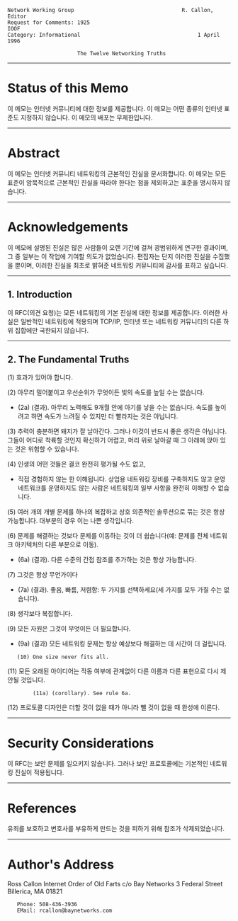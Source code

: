 

```text
Network Working Group                                  R. Callon, Editor
Request for Comments: 1925                                          IOOF
Category: Informational                                     1 April 1996

                      The Twelve Networking Truths
```

---
# **Status of this Memo**

이 메모는 인터넷 커뮤니티에 대한 정보를 제공합니다. 이 메모는 어떤 종류의 인터넷 표준도 지정하지 않습니다. 이 메모의 배포는 무제한입니다.

---
# **Abstract**

이 메모는 인터넷 커뮤니티 네트워킹의 근본적인 진실을 문서화합니다. 이 메모는 모든 표준이 암묵적으로 근본적인 진실을 따라야 한다는 점을 제외하고는 표준을 명시하지 않습니다.

---
# **Acknowledgements**

이 메모에 설명된 진실은 많은 사람들이 오랜 기간에 걸쳐 광범위하게 연구한 결과이며, 그 중 일부는 이 작업에 기여할 의도가 없었습니다. 편집자는 단지 이러한 진실을 수집했을 뿐이며, 이러한 진실을 최초로 밝혀준 네트워킹 커뮤니티에 감사를 표하고 싶습니다.

---
## **1. Introduction**

이 RFC\(의견 요청\)는 모든 네트워킹의 기본 진실에 대한 정보를 제공합니다. 이러한 사실은 일반적인 네트워킹에 적용되며 TCP/IP, 인터넷 또는 네트워킹 커뮤니티의 다른 하위 집합에만 국한되지 않습니다.

---
## **2. The Fundamental Truths**

\(1\) 효과가 있어야 합니다.

\(2\) 아무리 밀어붙이고 우선순위가 무엇이든 빛의 속도를 높일 수는 없습니다.

- \(2a\) \(결과\). 아무리 노력해도 9개월 안에 아기를 낳을 수는 없습니다. 속도를 높이려고 하면 속도가 느려질 수 있지만 더 빨라지는 것은 아닙니다.

\(3\) 추력이 충분하면 돼지가 잘 날아간다. 그러나 이것이 반드시 좋은 생각은 아닙니다. 그들이 어디로 착륙할 것인지 확신하기 어렵고, 머리 위로 날아갈 때 그 아래에 앉아 있는 것은 위험할 수 있습니다.

\(4\) 인생의 어떤 것들은 결코 완전히 평가될 수도 없고,

- 직접 경험하지 않는 한 이해됩니다. 상업용 네트워킹 장비를 구축하지도 않고 운영 네트워크를 운영하지도 않는 사람은 네트워킹의 일부 사항을 완전히 이해할 수 없습니다.

\(5\) 여러 개의 개별 문제를 하나의 복잡하고 상호 의존적인 솔루션으로 묶는 것은 항상 가능합니다. 대부분의 경우 이는 나쁜 생각입니다.

\(6\) 문제를 해결하는 것보다 문제를 이동하는 것이 더 쉽습니다\(예: 문제를 전체 네트워크 아키텍처의 다른 부분으로 이동\).

- \(6a\) \(결과\). 다른 수준의 간접 참조를 추가하는 것은 항상 가능합니다.

\(7\) 그것은 항상 무언가이다

- \(7a\) \(결과\). 좋음, 빠름, 저렴함: 두 가지를 선택하세요\(세 가지를 모두 가질 수는 없습니다\).

\(8\) 생각보다 복잡합니다.

\(9\) 모든 자원은 그것이 무엇이든 더 필요합니다.

- \(9a\) \(결과\) 모든 네트워킹 문제는 항상 예상보다 해결하는 데 시간이 더 걸립니다.

```text
   (10) One size never fits all.
```

\(11\) 모든 오래된 아이디어는 작동 여부에 관계없이 다른 이름과 다른 표현으로 다시 제안될 것입니다.

```text
        (11a) (corollary). See rule 6a.
```

\(12\) 프로토콜 디자인은 더할 것이 없을 때가 아니라 뺄 것이 없을 때 완성에 이른다.

---
# **Security Considerations**

이 RFC는 보안 문제를 일으키지 않습니다. 그러나 보안 프로토콜에는 기본적인 네트워킹 진실이 적용됩니다.

---
# **References**

유죄를 보호하고 변호사를 부유하게 만드는 것을 피하기 위해 참조가 삭제되었습니다.

---
# **Author's Address**

Ross Callon Internet Order of Old Farts c/o Bay Networks 3 Federal Street Billerica, MA 01821

```text
   Phone: 508-436-3936
   EMail: rcallon@baynetworks.com
```